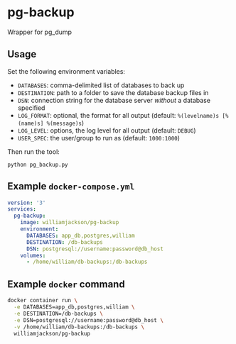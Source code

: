 # pg-backup

Wrapper for pg_dump

## Usage

Set the following environment variables:

*   `DATABASES`: comma-delimited list of databases to back up
*   `DESTINATION`: path to a folder to save the database backup files in
*   `DSN`: connection string for the database server *without* a database specified 
*   `LOG_FORMAT`: optional, the format for all output (default: `%(levelname)s [%(name)s] %(message)s`)
*   `LOG_LEVEL`: options, the log level for all output (default: `DEBUG`)
*   `USER_SPEC`: the user/group to run as (default: `1000:1000`)

Then run the tool:

    python pg_backup.py

## Example `docker-compose.yml`

```yaml
version: '3'
services:
  pg-backup:
    image: williamjackson/pg-backup
    environment:
      DATABASES: app_db,postgres,william
      DESTINATION: /db-backups
      DSN: postgresql://username:password@db_host
    volumes:
      - /home/william/db-backups:/db-backups
```

## Example `docker` command

```bash
docker container run \
  -e DATABASES=app_db,postgres,william \
  -e DESTINATION=/db-backups \
  -e DSN=postgresql://username:password@db_host \
  -v /home/william/db-backups:/db-backups \
  williamjackson/pg-backup
```
